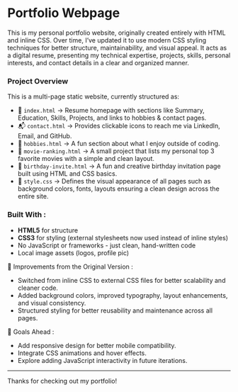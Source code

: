 # Portfolio Webpage
This is my personal portfolio website, originally created entirely with HTML and inline CSS. Over time, I’ve updated it to use modern CSS styling techniques for better structure, maintainability, and visual appeal. It acts as a digital resume, presenting my technical expertise, projects, skills, personal interests, and contact details in a clear and organized manner.

### Project Overview 
This is a multi-page static website, currently structured as:

- 🎯 `index.html` →  Resume homepage with sections like Summary, Education, Skills, Projects, and links to hobbies & contact pages.
- 📬 `contact.html` → Provides clickable icons to reach me via LinkedIn, Email, and GitHub.
- 🎨 `hobbies.html` → A fun section about what I enjoy outside of coding.
- 🎥 `movie-ranking.html` → A small project that lists my personal top 3 favorite movies with a simple and clean layout.
- 🎉 `birthday-invite.html` → A fun and creative birthday invitation page built using HTML and CSS basics.
- 🎨 `style.css` → Defines the visual appearance of all pages such as background colors, fonts, layouts ensuring a clean design across the entire site.

### Built With :

- **HTML5** for structure
- **CSS3** for styling (external stylesheets now used instead of inline styles)
- No JavaScript or frameworks - just clean, hand-written code
- Local image assets (logos, profile pic)

🎯 Improvements from the Original Version :
- Switched from inline CSS to external CSS files for better scalability and cleaner code.
- Added background colors, improved typography, layout enhancements, and visual consistency.
- Structured styling for better reusability and maintenance across all pages.

🚀 Goals Ahead :
- Add responsive design for better mobile compatibility.
- Integrate CSS animations and hover effects.
- Explore adding JavaScript interactivity in future iterations.

---
Thanks for checking out my portfolio!
